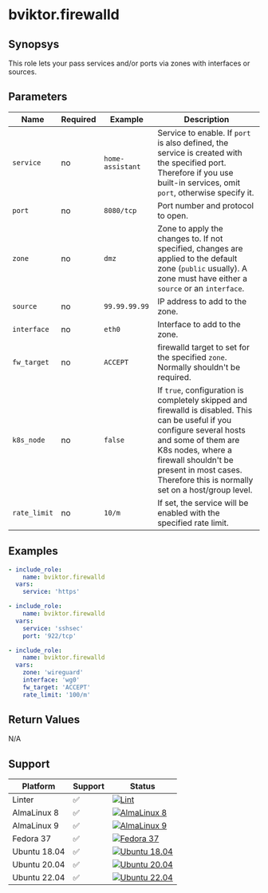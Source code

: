 # bviktor.firewalld

## Synopsys

This role lets your pass services and/or ports via zones with interfaces or sources.

## Parameters

| Name | Required | Example | Description |
|---|---|---|---|
| `service` | no | `home-assistant` | Service to enable. If `port` is also defined, the service is created with the specified port. Therefore if you use built-in services, omit `port`, otherwise specify it. |
| `port` | no | `8080/tcp` | Port number and protocol to open. |
| `zone` | no | `dmz` | Zone to apply the changes to. If not specified, changes are applied to the default zone (`public` usually). A zone must have either a `source` or an `interface`. |
| `source` | no | `99.99.99.99` | IP address to add to the zone. |
| `interface` | no | `eth0` | Interface to add to the zone. |
| `fw_target` | no | `ACCEPT` | firewalld target to set for the specified `zone`. Normally shouldn't be required. |
| `k8s_node` | no | `false` | If `true`, configuration is completely skipped and firewalld is disabled. This can be useful if you configure several hosts and some of them are K8s nodes, where a firewall shouldn't be present in most cases. Therefore this is normally set on a host/group level. |
| `rate_limit` | no | `10/m` | If set, the service will be enabled with the specified rate limit. |

## Examples

```yml
- include_role:
    name: bviktor.firewalld
  vars:
    service: 'https'

- include_role:
    name: bviktor.firewalld
  vars:
    service: 'sshsec'
    port: '922/tcp'

- include_role:
    name: bviktor.firewalld
  vars:
    zone: 'wireguard'
    interface: 'wg0'
    fw_target: 'ACCEPT'
    rate_limit: '100/m'
```

## Return Values

N/A

## Support

| Platform | Support | Status |
|---|---|---|
| Linter | ✅ | [![Lint](https://github.com/noobient/ansible-galaxy-firewalld/actions/workflows/lint.yml/badge.svg)](https://github.com/noobient/ansible-galaxy-firewalld/actions/workflows/lint.yml) |
| AlmaLinux 8 | ✅ | [![AlmaLinux 8](https://github.com/noobient/ansible-galaxy-firewalld/actions/workflows/almalinux-8.yml/badge.svg)](https://github.com/noobient/ansible-galaxy-firewalld/actions/workflows/almalinux-8.yml) |
| AlmaLinux 9 | ✅ | [![AlmaLinux 9](https://github.com/noobient/ansible-galaxy-firewalld/actions/workflows/almalinux-9.yml/badge.svg)](https://github.com/noobient/ansible-galaxy-firewalld/actions/workflows/almalinux-9.yml) |
| Fedora 37 | ✅ | [![Fedora 37](https://github.com/noobient/ansible-galaxy-firewalld/actions/workflows/fedora-37.yml/badge.svg)](https://github.com/noobient/ansible-galaxy-firewalld/actions/workflows/fedora-37.yml) |
| Ubuntu 18.04 | ✅ | [![Ubuntu 18.04](https://github.com/noobient/ansible-galaxy-firewalld/actions/workflows/ubuntu-18.04.yml/badge.svg)](https://github.com/noobient/ansible-galaxy-firewalld/actions/workflows/ubuntu-18.04.yml) |
| Ubuntu 20.04 | ✅ | [![Ubuntu 20.04](https://github.com/noobient/ansible-galaxy-firewalld/actions/workflows/ubuntu-20.04.yml/badge.svg)](https://github.com/noobient/ansible-galaxy-firewalld/actions/workflows/ubuntu-20.04.yml) |
| Ubuntu 22.04 | ✅ | [![Ubuntu 22.04](https://github.com/noobient/ansible-galaxy-firewalld/actions/workflows/ubuntu-22.04.yml/badge.svg)](https://github.com/noobient/ansible-galaxy-firewalld/actions/workflows/ubuntu-22.04.yml) |
